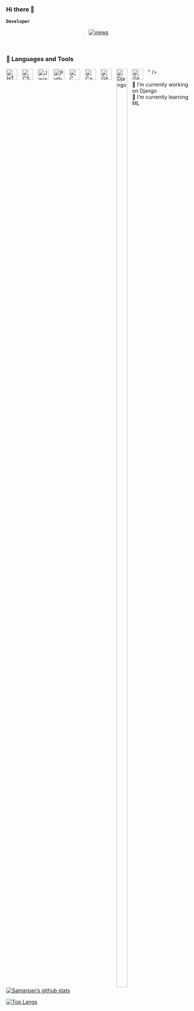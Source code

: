 ### Hi there 👋

**`Developer`**

<p align="center">
  <a href="https://github.com/samarpan-rai11/Simple-View-Counter">
    <img alt="views" title="GitHub profile views" src=""/></a>
</p>

<br>

### 🧰 Languages and Tools

<img align="left" alt="HTML" width="30px" style="padding-right:10px;" src="https://cdn.jsdelivr.net/gh/devicons/devicon/icons/html5/html5-plain.svg" />
<img align="left" alt="CSS" width="30px" style="padding-right:10px;" src="https://cdn.jsdelivr.net/gh/devicons/devicon/icons/css3/css3-plain.svg" />
<img align="left" alt="JavaScript" width="30px" style="padding-right:10px;" src="https://cdn.jsdelivr.net/gh/devicons/devicon/icons/javascript/javascript-plain.svg" />
<img align="left" alt="Python" width="30px" style="padding-right:10px;" src="https://cdn.jsdelivr.net/gh/devicons/devicon/icons/python/python-plain.svg" />
<img align="left" alt="C" width="30px" style="padding-right:10px;" 
img src="https://cdn.jsdelivr.net/gh/devicons/devicon/icons/c/c-original.svg" />         
<img align="left" alt="C++" width="30px" style="padding-right:10px;" src="https://cdn.jsdelivr.net/gh/devicons/devicon/icons/cplusplus/cplusplus-line.svg" />
<img align="left" alt="GitHub" width="30px" style="padding-right:10px;" src="https://cdn.jsdelivr.net/gh/devicons/devicon/icons/github/github-original.svg" />
<img align="left" alt="Django" width="30px" style="padding-right:10px;" 
img src="<svg xmlns="http://www.w3.org/2000/svg" width="1963" height="2500" preserveAspectRatio="xMinYMin meet" viewBox="0 0 256 326" id="django"><g fill="#2BA977"><path d="M114.784 0h53.278v244.191c-27.29 5.162-47.38 7.193-69.117 7.193C33.873 251.316 0 222.245 0 166.412c0-53.795 35.93-88.708 91.608-88.708 8.64 0 15.222.68 23.176 2.717V0zm1.867 124.427c-6.24-2.038-11.382-2.717-17.965-2.717-26.947 0-42.512 16.437-42.512 45.243 0 28.046 14.88 43.532 42.17 43.532 5.896 0 10.696-.332 18.307-1.351v-84.707z"></path><path d="M255.187 84.26v122.263c0 42.105-3.154 62.353-12.411 79.81-8.64 16.783-20.022 27.366-43.541 39.055l-49.438-23.297c23.519-10.93 34.901-20.588 42.17-35.327 7.61-15.072 10.01-32.529 10.01-78.445V84.261h53.21zM196.608 0h53.278v54.135h-53.278V0z"></path></g></svg>" />
<img align="left" alt="Git" width="30px" style="padding-right:10px;" src="https://cdn.jsdelivr.net/gh/devicons/devicon/icons/git/git-original.svg" />
<br />



<br/>
🔭 I’m currently working on Django
<br/>
🌱 I’m currently learning ML


[![Samarpan’s github stats](https://github-readme-stats.vercel.app/api?username=samarpan-rai11)](https://github.com/samarpan-rai11)

[![Top Langs](https://github-readme-stats.vercel.app/api/top-langs/?username=samarpan-rai11&layout=compact)](https://github.com/samarpan-rai11)

